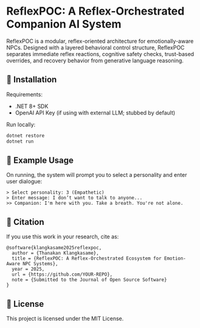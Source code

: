 # ReflexPOC: A Reflex-Orchestrated Companion AI System

ReflexPOC is a modular, reflex-oriented architecture for emotionally-aware NPCs. Designed with a layered behavioral control structure, ReflexPOC separates immediate reflex reactions, cognitive safety checks, trust-based overrides, and recovery behavior from generative language reasoning.

## 🔧 Installation

Requirements:
- .NET 8+ SDK
- OpenAI API Key (if using with external LLM; stubbed by default)

Run locally:

```bash
dotnet restore
dotnet run
```

## 🚀 Example Usage

On running, the system will prompt you to select a personality and enter user dialogue:

```
> Select personality: 3 (Empathetic)
> Enter message: I don’t want to talk to anyone...
>> Companion: I'm here with you. Take a breath. You're not alone.
```

## 📄 Citation

If you use this work in your research, cite as:

```
@software{klangkasame2025reflexpoc,
  author = {Thanakan Klangkasame},
  title = {ReflexPOC: A Reflex-Orchestrated Ecosystem for Emotion-Aware NPC Systems},
  year = 2025,
  url = {https://github.com/YOUR-REPO},
  note = {Submitted to the Journal of Open Source Software}
}
```

## 📝 License

This project is licensed under the MIT License.
